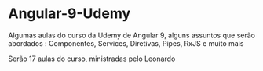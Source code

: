 # Angular-9-Udemy
Algumas aulas do curso da Udemy de Angular 9, alguns assuntos que serão abordados : Componentes, Services, Diretivas, Pipes, RxJS e muito mais

Serão 17 aulas do curso, ministradas pelo Leonardo 
